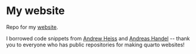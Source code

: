 # My website
Repo for my [website](https://katherinesiegel.github.io/).

I borrowed code snippets from [Andrew Heiss](https://www.andrewheiss.com/) and [Andreas Handel](https://www.andreashandel.com/) -- thank you to everyone who has public repositories for making quarto websites!
